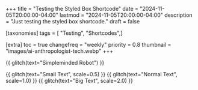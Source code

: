 +++
title = "Testing the Styled Box Shortcode"
date = "2024-11-05T20:00:00-04:00"
lastmod = "2024-11-05T20:00:00-04:00"
description = "Just testing the styled box shortcode."
draft = false

[taxonomies]
tags = [ "Testing", "Shortcodes",]

[extra]
toc = true
changefreq = "weekly"
priority = 0.8
thumbnail = "images/ai-anthropologist-tech.webp"
+++

{{ glitch(text="Simpleminded Robot") }}

{{ glitch(text="Small Text", scale=0.5) }}
{{ glitch(text="Normal Text", scale=1.0) }}
{{ glitch(text="Big Text", scale=2.0) }}
